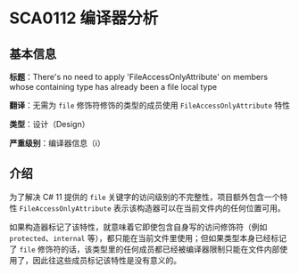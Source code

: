 # SCA0112 编译器分析

## 基本信息

**标题**：There's no need to apply 'FileAccessOnlyAttribute' on members whose containing type has already been a file local type

**翻译**：无需为 `file` 修饰符修饰的类型的成员使用 `FileAccessOnlyAttribute` 特性

**类型**：设计（Design）

**严重级别**：编译器信息（ℹ）

## 介绍

为了解决 C# 11 提供的 `file` 关键字的访问级别的不完整性，项目额外包含一个特性 `FileAccessOnlyAttribute` 表示该构造器可以在当前文件内的任何位置可用。

如果构造器标记了该特性，就意味着它即使包含自身写的访问修饰符（例如 `protected`、`internal` 等），都只能在当前文件里使用；但如果类型本身已经标记了 `file` 修饰符的话，该类型里的任何成员都已经被编译器限制只能在文件内部使用了，因此往这些成员标记该特性是没有意义的。